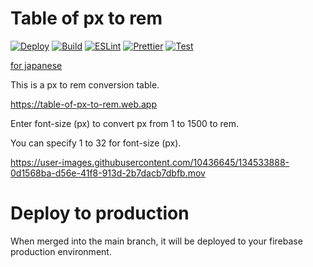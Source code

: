 # Table of px to rem

[![Deploy](https://github.com/ham0215/table-of-px-to-rem/actions/workflows/firebase-hosting-merge.yml/badge.svg)](https://github.com/ham0215/table-of-px-to-rem/actions/workflows/firebase-hosting-merge.yml)
[![Build](https://github.com/ham0215/table-of-px-to-rem/actions/workflows/build.yml/badge.svg)](https://github.com/ham0215/table-of-px-to-rem/actions/workflows/build.yml)
[![ESLint](https://github.com/ham0215/table-of-px-to-rem/actions/workflows/eslint.yml/badge.svg)](https://github.com/ham0215/table-of-px-to-rem/actions/workflows/eslint.yml)
[![Prettier](https://github.com/ham0215/table-of-px-to-rem/actions/workflows/prettier.yml/badge.svg)](https://github.com/ham0215/table-of-px-to-rem/actions/workflows/prettier.yml)
[![Test](https://github.com/ham0215/table-of-px-to-rem/actions/workflows/test.yml/badge.svg)](https://github.com/ham0215/table-of-px-to-rem/actions/workflows/test.yml)

[for japanese](README.ja.md)

This is a px to rem conversion table.

https://table-of-px-to-rem.web.app

Enter font-size (px) to convert px from 1 to 1500 to rem.

You can specify 1 to 32 for font-size (px).

https://user-images.githubusercontent.com/10436645/134533888-0d1568ba-d56e-41f8-913d-2b7dacb7dbfb.mov

# Deploy to production

When merged into the main branch, it will be deployed to your firebase production environment.
